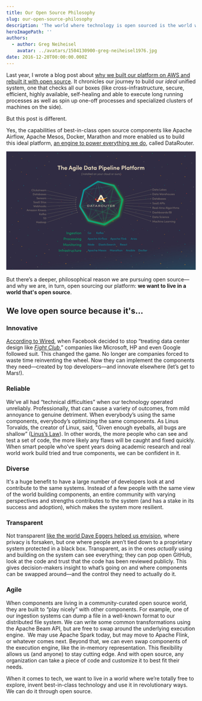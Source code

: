 ```yaml
---
title: Our Open Source Philosophy
slug: our-open-source-philosophy
description: 'The world where technology is open sourced is the world we want to live in. Our CTO explains why. '
heroImagePath: ''
authors:
  - author: Greg Neiheisel
    avatar: ../avatars/1504130900-greg-neiheisel1976.jpg
date: 2016-12-20T00:00:00.000Z
---
```


Last year, I wrote a blog post about [why we built our platform on AWS and rebuilt it with open source](https://www.astronomer.io/blog/why-we-built-our-data-platform-on-aws-and-why-we-rebuilt-it-with-open-source). It chronicles our journey to build our _ideal_ unified system, one that checks all our boxes (like cross-infrastructure, secure, efficient, highly available, self-healing and able to execute long running processes as well as spin up one-off processes and specialized clusters of machines on the side).&nbsp;  
  
But this post is different.

Yes,&nbsp;the capabilities of best-in-class open source components like&nbsp;Apache Airflow, Apache Mesos, Docker, Marathon and more enabled us to build this&nbsp;ideal platform, [an engine to power everything we do](https://www.astronomer.io/the-machines), called DataRouter.

![datarouterScreenA@2x.jpg](./datarouterScreenA@2x.jpg)

But there’s a deeper, philosophical reason we are pursuing open source—and why we are, in turn, open sourcing our platform: **we want to live in a world that's open source**.&nbsp;

## We love open source because it's...

### Innovative 

[According to Wired](https://www.wired.com/2016/03/google-facebook-designing-open-source-data-center-gear-together/), when Facebook decided to stop “treating data center design like [_Fight Club_](https://www.youtube.com/watch?v=dC1yHLp9bWA),” companies like Microsoft, HP and even Google followed suit. This changed the game. No longer are&nbsp;companies forced to waste time reinventing the wheel. Now they can&nbsp;implement the components they need—created by top developers—and innovate elsewhere (let’s get to Mars!).&nbsp;

### Reliable

We’ve all had “technical difficulties” when our technology operated unreliably. Professionally, that can cause a variety of outcomes, from mild annoyance to genuine detriment. When everybody’s using the same components, everybody’s optimizing the same components. As Linus Torvalds, the creator of Linux, said, "Given enough eyeballs, all bugs are shallow” ([Linus’s Law](https://www.pcworld.com/article/209891/10_reasons_open_source_is_good_for_business.html)). In other words, the more people who can see and test a set of code, the more likely any flaws will be caught and fixed quickly. When smart people who’ve spent years doing academic research and real world work build tried and true components, we can&nbsp;be confident in it.

### Diverse&nbsp;

It's a huge benefit to have a large number of developers look at and contribute to the same systems. Instead of a few people with the same view of the world building components, an entire community with varying perspectives and strengths contributes to the system (and has a stake in its success and adoption), which makes the system more resilient.&nbsp;

### Transparent&nbsp;

Not transparent [like the world Dave Eggers helped us envision](https://www.nytimes.com/2013/11/03/books/review/the-circle-by-dave-eggers.html), where privacy is forsaken, but one where people aren’t tied down to a proprietary system protected&nbsp;in a black box. Transparent, as in the ones _actually_ using and building on the system can see everything; they can pop open GitHub, look at the code and trust that the code has been reviewed publicly. This gives decision-makers insight to what’s going on and where components can be swapped around—and the control they need to actually do it.&nbsp;

### Agile&nbsp;

When components are living in a community-curated open source world, they are built to “play nicely” with other components. For example, one of our ingestion systems can dump a file in a well-known format to our distributed file system. We can write some common transformations using the Apache Beam API, but are free to swap around the underlying execution engine. &nbsp;We may use Apache Spark today, but may move to Apache Flink, or whatever comes next. Beyond that, we can even swap components of the execution engine, like the in-memory representation. This flexibility allows us (and anyone) to stay cutting edge. And with open source, any organization can take a piece of code and customize it to best fit their needs.&nbsp;

When it comes to tech, we want to live in a world where we’re totally free to explore, invent best-in-class technology and use it in revolutionary ways. We can do it through open source.

